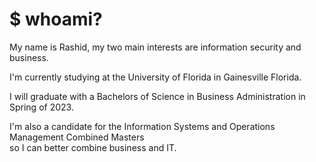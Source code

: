 # $ whoami?

My name is Rashid, my two main interests are information security and business.

I'm currently studying at the University of Florida in Gainesville Florida.

I will graduate with a Bachelors of Science in Business Administration in Spring of 2023.

I'm also a candidate for the Information Systems and Operations Management Combined Masters <br> so I can better combine business and IT. </br>

